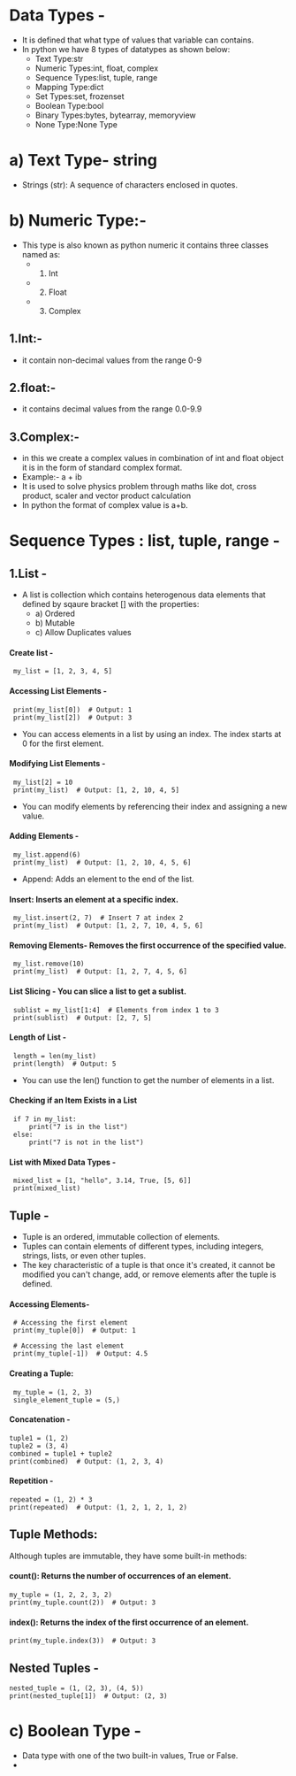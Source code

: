 # Data Types -
- It is defined that what type of values that variable can contains.
- In python we have 8 types of datatypes as shown below:
    -  Text Type:str
    -  Numeric Types:int, float, complex
    -  Sequence Types:list, tuple, range
    -  Mapping Type:dict
    -  Set Types:set, frozenset
    -  Boolean Type:bool
    -  Binary Types:bytes, bytearray, memoryview
    -  None Type:None Type

# a) Text Type- string
- Strings (str): A sequence of characters enclosed in quotes.

# b) Numeric Type:-
- This type is also known as python numeric it contains three classes named as:
     - 1. Int
     - 2. Float
     - 3. Complex


## 1.Int:-
- it contain non-decimal values from the range 0-9

## 2.float:-
- it contains decimal values from the range 0.0-9.9

## 3.Complex:-
- in this we create a complex values in combination of int and float object it is in the form of standard complex format.
- Example:- a + ib
- It is used to solve physics problem through maths like dot, cross product, scaler and vector product calculation
- In python the format of complex value is a+b.

# Sequence Types : list, tuple, range -

## 1.List -
- A list is collection which contains heterogenous data elements that defined by sqaure bracket [] with the properties:
    - a) Ordered
    - b) Mutable
    - c) Allow Duplicates values

#### Create list -
     my_list = [1, 2, 3, 4, 5]

#### Accessing List Elements -
     print(my_list[0])  # Output: 1
     print(my_list[2])  # Output: 3


- You can access elements in a list by using an index. The index starts at 0 for the first element.

#### Modifying List Elements -
     my_list[2] = 10
     print(my_list)  # Output: [1, 2, 10, 4, 5]

- You can modify elements by referencing their index and assigning a new value.

#### Adding Elements -
     my_list.append(6)
     print(my_list)  # Output: [1, 2, 10, 4, 5, 6]
- Append: Adds an element to the end of the list.

#### Insert: Inserts an element at a specific index.
     my_list.insert(2, 7)  # Insert 7 at index 2
     print(my_list)  # Output: [1, 2, 7, 10, 4, 5, 6]
#### Removing Elements- Removes the first occurrence of the specified value.
     my_list.remove(10)
     print(my_list)  # Output: [1, 2, 7, 4, 5, 6]

#### List Slicing - You can slice a list to get a sublist.
     sublist = my_list[1:4]  # Elements from index 1 to 3
     print(sublist)  # Output: [2, 7, 5]

#### Length of List -
     length = len(my_list)
     print(length)  # Output: 5
- You can use the len() function to get the number of elements in a list.

#### Checking if an Item Exists in a List
     if 7 in my_list:
         print("7 is in the list")
     else:
         print("7 is not in the list")
    
#### List with Mixed Data Types -
     mixed_list = [1, "hello", 3.14, True, [5, 6]]
     print(mixed_list)


## Tuple -
- Tuple is an ordered, immutable collection of elements.
- Tuples can contain elements of different types, including integers, strings, lists, or even other tuples.
- The key characteristic of a tuple is that once it's created, it cannot be modified you can't change, add, or remove elements after the tuple is defined.

#### Accessing Elements-
     # Accessing the first element
     print(my_tuple[0])  # Output: 1
        
     # Accessing the last element
     print(my_tuple[-1])  # Output: 4.5

#### Creating a Tuple:
     my_tuple = (1, 2, 3)
     single_element_tuple = (5,)

#### Concatenation -
    tuple1 = (1, 2)
    tuple2 = (3, 4)
    combined = tuple1 + tuple2
    print(combined)  # Output: (1, 2, 3, 4)

#### Repetition -
    repeated = (1, 2) * 3
    print(repeated)  # Output: (1, 2, 1, 2, 1, 2)

## Tuple Methods:
Although tuples are immutable, they have some built-in methods:

#### count(): Returns the number of occurrences of an element.
    my_tuple = (1, 2, 2, 3, 2)
    print(my_tuple.count(2))  # Output: 3

#### index(): Returns the index of the first occurrence of an element.
    print(my_tuple.index(3))  # Output: 3

## Nested Tuples -
    nested_tuple = (1, (2, 3), (4, 5))
    print(nested_tuple[1])  # Output: (2, 3)

    




# c) Boolean Type -
- Data type with one of the two built-in values, True or False.
- 






